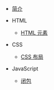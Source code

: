 - [简介](/?id=简介)

- HTML
  
  - [HTML 元素](element)
  
- CSS
  - [CSS 布局](layout)
  
- JavaScript
  - [闭包](closure)